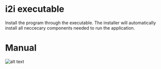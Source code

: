 # i2i executable
Install the program through the executable. The installer will automatically install all neccecary components needed to run the application.

# Manual

![alt text](https://github.com/johanlillja/i2i/blob/main/compiled_version/figures_manual/figure1.png?raw=true)